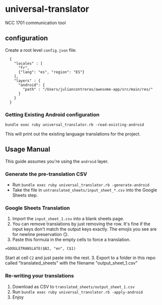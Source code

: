# universal-translator
NCC 1701 communication tool

## configuration

Create a root level `config.json` file:
```
  {
    "locales" : [
      "fr", 
      {"lang": "es", "region": "ES"}
    ],
    "layers" : {
      "android": {
        "path" : "/Users/juliancontreras/awesome-app/src/main/res/"
      }
    }
  }
```

### Getting Existing Android configuration
`bundle exec ruby universal_translator.rb -read-existing-android`

This will print out the existing language translations for the project.

## Usage Manual 

This guide assumes you're using the `android` layer.

### Generate the pre-translation CSV

* Run `bundle exec ruby universal_translator.rb -generate-android`
* Take the file in `untranslated_sheets/input_sheet_*.csv` into the Google Sheets step.

### Google Sheets Translation

1. Import the `input_sheet_1.csv` into a blank sheets page.
2. You can remove translations by just removing the row. It's fine if the input keys don't match the output keys exactly. The emojis you see are for newline preservation 😏.
3. Paste this formula in the empty cells to force a translation.

```
=GOOGLETRANSLATE($B2, "en", C$1)
```

Start at cell `C2` and just paste into the rest.
3. Export to a folder in this repo called "translated_sheets" with the filename "output_sheet_1.csv"

### Re-writing your translations

1. Download as CSV to `translated_sheets/output_sheet_1.csv`
2. Run `bundle exec ruby universal_translator.rb -apply-android`
3. Enjoy
